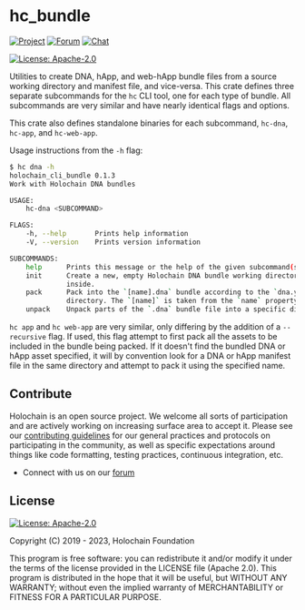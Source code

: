 # hc_bundle

[![Project](https://img.shields.io/badge/project-holochain-blue.svg?style=flat-square)](http://holochain.org/)
[![Forum](https://img.shields.io/badge/chat-forum%2eholochain%2enet-blue.svg?style=flat-square)](https://forum.holochain.org)
[![Chat](https://img.shields.io/badge/chat-chat%2eholochain%2enet-blue.svg?style=flat-square)](https://chat.holochain.org)

[![License: Apache-2.0](https://img.shields.io/badge/License-Apache%202.0-blue.svg)](https://www.apache.org/licenses/LICENSE-2.0)

Utilities to create DNA, hApp, and web-hApp bundle files from a source working directory and manifest file, and vice-versa.
This crate defines three separate subcommands for the `hc` CLI tool, one for each type of bundle.
All subcommands are very similar and have nearly identical flags and options.

This crate also defines standalone binaries for each subcommand, `hc-dna`, `hc-app`, and `hc-web-app`.

Usage instructions from the `-h` flag:

```sh
$ hc dna -h
holochain_cli_bundle 0.1.3
Work with Holochain DNA bundles

USAGE:
    hc-dna <SUBCOMMAND>

FLAGS:
    -h, --help       Prints help information
    -V, --version    Prints version information

SUBCOMMANDS:
    help      Prints this message or the help of the given subcommand(s)
    init      Create a new, empty Holochain DNA bundle working directory and create a new sample `dna.yaml` manifest
              inside. 
    pack      Pack into the `[name].dna` bundle according to the `dna.yaml` manifest, found inside the working
              directory. The `[name]` is taken from the `name` property of the manifest file
    unpack    Unpack parts of the `.dna` bundle file into a specific directory
```

`hc app` and `hc web-app` are very similar, only differing by the addition of a `--recursive` flag.
If used, this flag attempt to first pack all the assets to be included in the bundle being packed.
If it doesn't find the bundled DNA or hApp asset specified, it will by convention look for a
DNA or hApp manifest file in the same directory and attempt to pack it using the specified name.

## Contribute

Holochain is an open source project.  We welcome all sorts of participation and are actively working on increasing surface area to accept it.  Please see our [contributing guidelines](/CONTRIBUTING.md) for our general practices and protocols on participating in the community, as well as specific expectations around things like code formatting, testing practices, continuous integration, etc.

* Connect with us on our [forum](https://forum.holochain.org)

## License

[![License: Apache-2.0](https://img.shields.io/badge/License-Apache%202.0-blue.svg)](https://www.apache.org/licenses/LICENSE-2.0)

Copyright (C) 2019 - 2023, Holochain Foundation

This program is free software: you can redistribute it and/or modify it under the terms of the license
provided in the LICENSE file (Apache 2.0).  This program is distributed in the hope that it will be useful,
but WITHOUT ANY WARRANTY; without even the implied warranty of MERCHANTABILITY or FITNESS FOR A PARTICULAR
PURPOSE.
